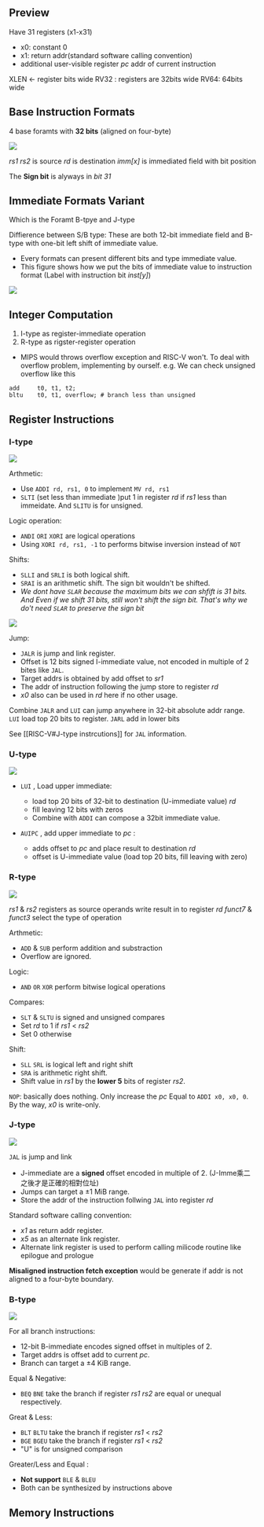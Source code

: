 ## Preview
Have 31 registers (x1-x31)
* x0: constant 0
* x1: return addr(standard software calling convention)
* additional user-visible register *pc*  addr of current instruction

XLEN <- register bits wide
RV32 : registers are 32bits wide
RV64: 64bits wide

## Base Instruction Formats
4 base foramts with **32 bits** (aligned on four-byte)

![](https://i.imgur.com/N0yZdNU.png)

*rs1* *rs2* is source
*rd* is destination
*imm[x]* is immediated field with bit position

The **Sign bit** is alyways in *bit 31*

## Immediate Formats Variant
Which is the Foramt B-tpye and J-type

Diffierence between S/B type:
These are both 12-bit immediate field and B-type with one-bit left shift of immediate value.

* Every formats can present different bits and type immediate value.
* This figure shows how we put the bits of immediate value to instruction format (Label with instruction bit *inst[y]*)

![](https://i.imgur.com/M37pNaH.png)

## Integer Computation
1. I-type as register-immediate operation
2. R-type as rigster-register operation


* MIPS would throws overflow exception and RISC-V won't.
To deal with overflow problem, implementing by ourself.
e.g. We can check unsigned overflow like this
```
add 	t0, t1, t2;
bltu 	t0, t1, overflow; # branch less than unsigned
```

## Register Instructions
### I-type
![](https://i.imgur.com/TLRJBhu.png)

Arthmetic:
* Use `ADDI rd, rs1, 0` to implement `MV rd, rs1` 
* `SLTI` (set less than immediate )put 1 in register *rd* if *rs1* less than immeidate. And `SLITU` is for unsigned.

Logic operation:
* `ANDI` `ORI` `XORI` are logical operations
* Using `XORI rd, rs1, -1` to performs bitwise inversion instead of `NOT`

Shifts:
* `SLLI` and `SRLI` is both logical shift.
* `SRAI` is an arithmetic shift. The sign bit wouldn't be shifted.
* *We dont have `SLAR` because the maximum bits we can shfift is 31 bits. And Even if we shift 31 bits, still won't shift the sign bit. That's why we do't need `SLAR` to preserve the sign bit*

![](https://i.imgur.com/1KhqhSf.png)

Jump:
* `JALR` is jump and link register.
* Offset is 12 bits signed I-immediate value, not encoded in multiple of 2 bites like `JAL`.
* Target addrs is obtained by add offset to *sr1*
* The addr of instruction following the jump store to register *rd*
* *x0* also can be used in *rd* here if no other usage.

Combine `JALR` and `LUI` can jump anywhere in 32-bit absolute addr range.
`LUI` load top 20 bits to register.
`JARL` add in lower bits

See [[RISC-V#J-type instrcutions]] for `JAL` information.
### U-type 

![](https://i.imgur.com/5ZqpAc6.png)

* `LUI` , Load upper immediate:
	 * load top 20 bits of 32-bit to destination (U-immediate value)  *rd*
	 * fill leaving 12 bits with zeros
	* Combine with `ADDI` can compose a 32bit immediate value.

* `AUIPC` , add upper immediate to *pc* :
	* adds offset to *pc* and place result to destination *rd*
	* offset is U-immediate value (load top 20 bits, fill leaving with zero)

### R-type 
![](https://i.imgur.com/kYSDMyg.png)

*rs1* & *rs2* registers as source operands
write result in to register *rd*
*funct7* & *funct3* select the type of operation

Arthmetic:
* `ADD` & `SUB` perform addition and substraction
* Overflow are ignored.

Logic:
* `AND` `OR` `XOR` perform bitwise logical operations

Compares:
* `SLT` & `SLTU` is signed and unsigned compares
* Set *rd* to 1 if *rs1* < *rs2*
* Set 0 otherwise

Shift:
* `SLL` `SRL` is logical left and right shift
* `SRA` is arithmetic right shift.
* Shift value in *rs1* by the **lower 5** bits of register *rs2*.

`NOP`: basically does nothing. Only increase the *pc*
Equal to `ADDI x0, x0, 0`.
By the way, *x0* is write-only.

### J-type 
![](https://i.imgur.com/Xb5Uz7n.png)

`JAL` is jump and link
* J-immediate are a **signed** offset encoded in multiple of 2.
	(J-Imme乘二之後才是正確的相對位址)
* Jumps can target a $\pm1$ MiB range.
* Store the addr of the instruction follwing `JAL` into register *rd*

Standard software calling convention:
* *x1* as return addr register.
* *x5* as an alternate link register.
* Alternate link register is used to perform calling milicode routine like epilogue and prologue


**Misaligned instruction fetch exception** would be generate if addr is not aligned to a four-byte boundary.

### B-type
![](https://i.imgur.com/2Oba8QS.png)

For all branch instructions:
* 12-bit B-immediate encodes signed offset in multiples of 2.
* Target addrs is offset add to current *pc*.
* Branch can target a $\pm4$ KiB range.

Equal & Negative:
* `BEQ` `BNE` take the branch if register *rs1* *rs2* are equal or unequal respectively.

Great & Less:
* `BLT` `BLTU` take the branch if register *rs1* < *rs2*
* `BGE` `BGEU` take the branch if register *rs1* < *rs2*
* "U" is for unsigned comparison

Greater/Less and Equal : 
* **Not support** `BLE` & `BLEU`
* Both can be synthesized by instructions above

## Memory Instructions